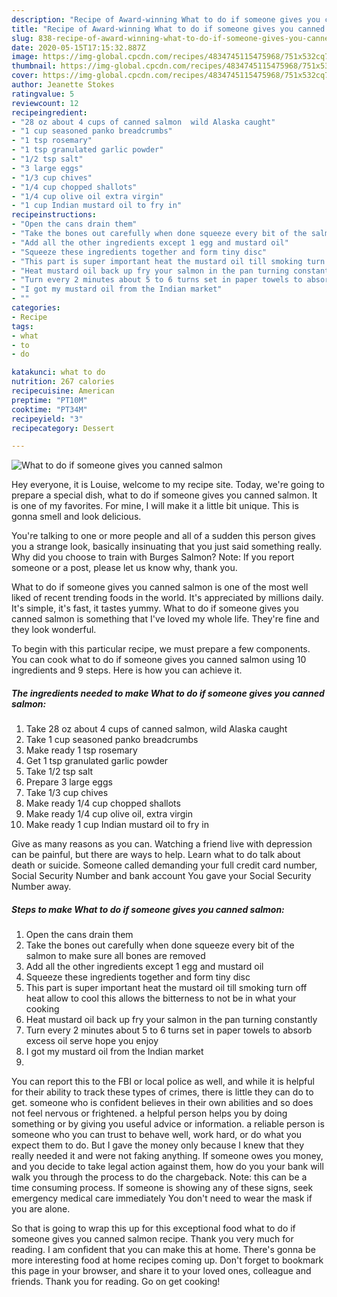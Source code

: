 ```yaml
---
description: "Recipe of Award-winning What to do if someone gives you canned salmon"
title: "Recipe of Award-winning What to do if someone gives you canned salmon"
slug: 838-recipe-of-award-winning-what-to-do-if-someone-gives-you-canned-salmon
date: 2020-05-15T17:15:32.887Z
image: https://img-global.cpcdn.com/recipes/4834745115475968/751x532cq70/what-to-do-if-someone-gives-you-canned-salmon-recipe-main-photo.jpg
thumbnail: https://img-global.cpcdn.com/recipes/4834745115475968/751x532cq70/what-to-do-if-someone-gives-you-canned-salmon-recipe-main-photo.jpg
cover: https://img-global.cpcdn.com/recipes/4834745115475968/751x532cq70/what-to-do-if-someone-gives-you-canned-salmon-recipe-main-photo.jpg
author: Jeanette Stokes
ratingvalue: 5
reviewcount: 12
recipeingredient:
- "28 oz about 4 cups of canned salmon  wild Alaska caught"
- "1 cup seasoned panko breadcrumbs"
- "1 tsp rosemary"
- "1 tsp granulated garlic powder"
- "1/2 tsp salt"
- "3 large eggs"
- "1/3 cup chives"
- "1/4 cup chopped shallots"
- "1/4 cup olive oil extra virgin"
- "1 cup Indian mustard oil to fry in"
recipeinstructions:
- "Open the cans drain them"
- "Take the bones out carefully when done squeeze every bit of the salmon to make sure all bones are removed"
- "Add all the other ingredients except 1 egg and mustard oil"
- "Squeeze these ingredients together and form tiny disc"
- "This part is super important heat the mustard oil till smoking turn off heat allow to cool this allows the bitterness to not be in what your cooking"
- "Heat mustard oil back up fry your salmon in the pan turning constantly"
- "Turn every 2 minutes about 5 to 6 turns set in paper towels to absorb excess oil serve hope you enjoy"
- "I got my mustard oil from the Indian market"
- ""
categories:
- Recipe
tags:
- what
- to
- do

katakunci: what to do 
nutrition: 267 calories
recipecuisine: American
preptime: "PT10M"
cooktime: "PT34M"
recipeyield: "3"
recipecategory: Dessert

---
```



![What to do if someone gives you canned salmon](https://img-global.cpcdn.com/recipes/4834745115475968/751x532cq70/what-to-do-if-someone-gives-you-canned-salmon-recipe-main-photo.jpg)

Hey everyone, it is Louise, welcome to my recipe site. Today, we're going to prepare a special dish, what to do if someone gives you canned salmon. It is one of my favorites. For mine, I will make it a little bit unique. This is gonna smell and look delicious.

You&#39;re talking to one or more people and all of a sudden this person gives you a strange look, basically insinuating that you just said something really. Why did you choose to train with Burges Salmon? Note: If you report someone or a post, please let us know why, thank you.

What to do if someone gives you canned salmon is one of the most well liked of recent trending foods in the world. It's appreciated by millions daily. It's simple, it's fast, it tastes yummy. What to do if someone gives you canned salmon is something that I've loved my whole life. They're fine and they look wonderful.


To begin with this particular recipe, we must prepare a few components. You can cook what to do if someone gives you canned salmon using 10 ingredients and 9 steps. Here is how you can achieve it.

<!--inarticleads1-->

##### The ingredients needed to make What to do if someone gives you canned salmon:

1. Take 28 oz about 4 cups of canned salmon,  wild Alaska caught
1. Take 1 cup seasoned panko breadcrumbs
1. Make ready 1 tsp rosemary
1. Get 1 tsp granulated garlic powder
1. Take 1/2 tsp salt
1. Prepare 3 large eggs
1. Take 1/3 cup chives
1. Make ready 1/4 cup chopped shallots
1. Make ready 1/4 cup olive oil, extra virgin
1. Make ready 1 cup Indian mustard oil to fry in


Give as many reasons as you can. Watching a friend live with depression can be painful, but there are ways to help. Learn what to do talk about death or suicide. Someone called demanding your full credit card number, Social Security Number and bank account You gave your Social Security Number away. 

<!--inarticleads2-->

##### Steps to make What to do if someone gives you canned salmon:

1. Open the cans drain them
1. Take the bones out carefully when done squeeze every bit of the salmon to make sure all bones are removed
1. Add all the other ingredients except 1 egg and mustard oil
1. Squeeze these ingredients together and form tiny disc
1. This part is super important heat the mustard oil till smoking turn off heat allow to cool this allows the bitterness to not be in what your cooking
1. Heat mustard oil back up fry your salmon in the pan turning constantly
1. Turn every 2 minutes about 5 to 6 turns set in paper towels to absorb excess oil serve hope you enjoy
1. I got my mustard oil from the Indian market
1. 


You can report this to the FBI or local police as well, and while it is helpful for their ability to track these types of crimes, there is little they can do to get. someone who is confident believes in their own abilities and so does not feel nervous or frightened. a helpful person helps you by doing something or by giving you useful advice or information. a reliable person is someone who you can trust to behave well, work hard, or do what you expect them to do. But I gave the money only because I knew that they really needed it and were not faking anything. If someone owes you money, and you decide to take legal action against them, how do you your bank will walk you through the process to do the chargeback. Note: this can be a time consuming process. If someone is showing any of these signs, seek emergency medical care immediately You don&#39;t need to wear the mask if you are alone. 

So that is going to wrap this up for this exceptional food what to do if someone gives you canned salmon recipe. Thank you very much for reading. I am confident that you can make this at home. There's gonna be more interesting food at home recipes coming up. Don't forget to bookmark this page in your browser, and share it to your loved ones, colleague and friends. Thank you for reading. Go on get cooking!

